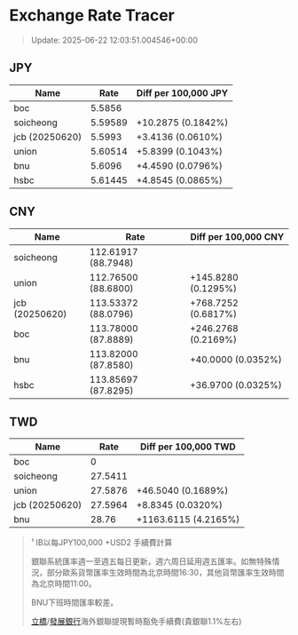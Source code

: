 # Exchange Rate Tracer

> Update: 2025-06-22 12:03:51.004546+00:00

## JPY

| Name           |    Rate | Diff per 100,000 JPY   |
|----------------|---------|------------------------|
| boc            | 5.5856  |                        |
| soicheong      | 5.59589 | +10.2875 (0.1842%)     |
| jcb (20250620) | 5.5993  | +3.4136 (0.0610%)      |
| union          | 5.60514 | +5.8399 (0.1043%)      |
| bnu            | 5.6096  | +4.4590 (0.0796%)      |
| hsbc           | 5.61445 | +4.8545 (0.0865%)      |

## CNY

| Name           | Rate                | Diff per 100,000 CNY   |
|----------------|---------------------|------------------------|
| soicheong      | 112.61917	(88.7948) |                        |
| union          | 112.76500	(88.6800) | +145.8280 (0.1295%)    |
| jcb (20250620) | 113.53372	(88.0796) | +768.7252 (0.6817%)    |
| boc            | 113.78000	(87.8889) | +246.2768 (0.2169%)    |
| bnu            | 113.82000	(87.8580) | +40.0000 (0.0352%)     |
| hsbc           | 113.85697	(87.8295) | +36.9700 (0.0325%)     |

## TWD

| Name           |    Rate | Diff per 100,000 TWD   |
|----------------|---------|------------------------|
| boc            |  0      |                        |
| soicheong      | 27.5411 |                        |
| union          | 27.5876 | +46.5040 (0.1689%)     |
| jcb (20250620) | 27.5964 | +8.8345 (0.0320%)      |
| bnu            | 28.76   | +1163.6115 (4.2165%)   |


> ¹ IB以每JPY100,000 +USD2 手續費計算
>
> 銀聯系統匯率週一至週五每日更新，週六周日延用週五匯率。如無特殊情況，部分歐系貨幣匯率生效時間為北京時間16:30，其他貨幣匯率生效時間為北京時間11:00。
>
> BNU下班時間匯率較差。
>
> [立橋](https://www.wlbank.com.mo/uploads/ueditor/file/20181211/1544536513900230.pdf)/[發展銀行](https://www.mdb.com.mo/Service_Charges_20230728.pdf)海外銀聯提現暫時豁免手續費(貴銀聯1.1%左右)

